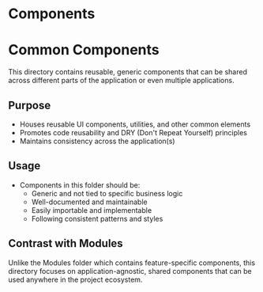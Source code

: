 # Components

# Common Components

This directory contains reusable, generic components that can be shared across different parts of the application or even multiple applications.

## Purpose
- Houses reusable UI components, utilities, and other common elements
- Promotes code reusability and DRY (Don't Repeat Yourself) principles
- Maintains consistency across the application(s)

## Usage
- Components in this folder should be:
  - Generic and not tied to specific business logic
  - Well-documented and maintainable
  - Easily importable and implementable
  - Following consistent patterns and styles

## Contrast with Modules
Unlike the Modules folder which contains feature-specific components, this directory focuses on application-agnostic, shared components that can be used anywhere in the project ecosystem.